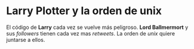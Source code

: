 # Larry Plotter y la orden de unix

El código de **Larry** cada vez se vuelve más peligroso.
**Lord Ballmermort** y sus *followers* tienen cada vez mas *retweets*.
La orden de *unix* quiere juntarse a ellos.
